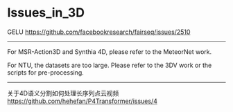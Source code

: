 # Issues_in_3D

GELU
https://github.com/facebookresearch/fairseq/issues/2510

---
For MSR-Action3D and Synthia 4D, please refer to the MeteorNet work.

For NTU, the datasets are too large. Please refer to the 3DV work or the scripts for pre-processing.

---
关于4D语义分割如何处理长序列点云视频  https://github.com/hehefan/P4Transformer/issues/4
